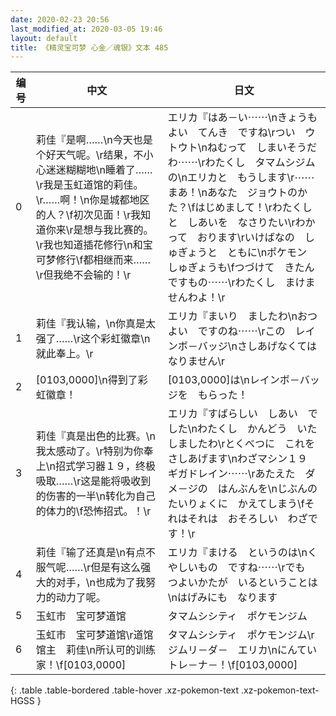 ```yaml
---
date: 2020-02-23 20:56
last_modified_at: 2020-03-05 19:46
layout: default
title: 《精灵宝可梦 心金／魂银》文本 485
---
```

| 编号 | 中文 | 日文 |
| ---- | ---- | ---- |
| 0 | 莉佳『是啊……\n今天也是个好天气呢。\r结果，不小心迷迷糊糊地\n睡着了……\r我是玉虹道馆的莉佳。\r……啊！\n你是城都地区的人？\f初次见面！\r我知道你来\r是想与我比赛的。\r我也知道插花修行\n和宝可梦修行\f都相继而来……\r但我绝不会输的！\r | エリカ『はあ－い⋯⋯\nきょうも　よい　てんき　ですね\rつい　ウトウト\nねむって　しまいそうだわ⋯⋯\rわたくし　タマムシジムの\nエリカと　もうします\r⋯⋯まあ！\nあなた　ジョウトのかた？\fはじめまして！\rわたくしと　しあいを　なさりたい\rわかって　おります\rいけばなの　しゅぎょうと　ともに\nポケモン　しゅぎょうも\fつづけて　きたんですもの⋯⋯\rわたくし　まけませんわよ！\r |
| 1 | 莉佳『我认输，\n你真是太强了……\r这个彩虹徽章\n就此奉上。\r | エリカ『まいり　ましたわ\nおつよい　ですのね⋯⋯\rこの　レインボ－バッジ\nさしあげなくては　なりません\r |
| 2 | [0103,0000]\n得到了彩虹徽章！ | [0103,0000]は\nレインボ－バッジを　もらった！ |
| 3 | 莉佳『真是出色的比赛。\n我太感动了。\r特别为你奉上\n招式学习器１９，终极吸取……\r这是能将吸收到的伤害的一半\n转化为自己的体力的\f恐怖招式。！\r | エリカ『すばらしい　しあい　でした\nわたくし　かんどう　いたしましたわ\rとくべつに　これを　さしあげます\nわざマシン１９　ギガドレイン⋯⋯\rあたえた　ダメ－ジの　はんぶんを\nじぶんの　たいりょくに　かえてしまう\fそれはそれは　おそろしい　わざです！\r |
| 4 | 莉佳『输了还真是\n有点不服气呢……\r但是有这么强大的对手，\n也成为了我努力的动力了呢。 | エリカ『まける　というのは\nくやしいもの　ですね⋯⋯\rでも　つよいかたが　いるということは\nはげみにも　なります |
| 5 | 玉虹市　宝可梦道馆 | タマムシシティ　ポケモンジム |
| 6 | 玉虹市　宝可梦道馆\r道馆馆主　莉佳\n所认可的训练家！\f[0103,0000] | タマムシシティ　ポケモンジム\rジムリ－ダ－　エリカ\nにんてい　トレ－ナ－！\f[0103,0000] |
{: .table .table-bordered .table-hover .xz-pokemon-text .xz-pokemon-text-HGSS }